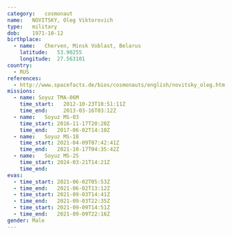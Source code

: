 ```yaml
---
category:	cosmonaut
name:	NOVITSKY, Oleg Viktorovich
type:	military
dob:	1971-10-12
birthplace:
  - name:	Cherven, Minsk Voblast, Belarus
    latitude:	53.90255
    longitude:	27.563101
country:
  - RUS
references:
  - http://www.spacefacts.de/bios/cosmonauts/english/novitsky_oleg.htm
missions:
  - name: Soyuz TMA-06M
    time_start:   2012-10-23T10:51:11Z
    time_end:     2013-03-16T03:12Z
  - name:	Soyuz MS-03
    time_start:	2016-11-17T20:20Z
    time_end:	2017-06-02T14:10Z
  - name:	Soyuz MS-18
    time_start:	2021-04-09T07:42:41Z
    time_end:	2021-10-17T04:35:42Z
  - name:	Soyuz MS-25
    time_start:	2024-03-21T14:21Z
    time_end:
evas:
  - time_start:	2021-06-02T05:53Z
  - time_end:	2021-06-02T13:12Z
  - time_start:	2021-09-03T14:41Z
  - time_end:	2021-09-03T22:35Z
  - time_start:	2021-09-09T14:51Z
  - time_end:	2021-09-09T22:16Z
gender:	Male
---
```

